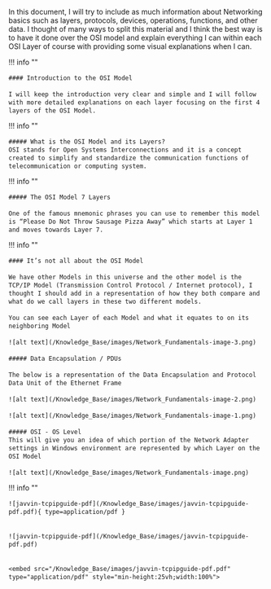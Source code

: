 In this document, I will try to include as much information about Networking basics such as layers, protocols, devices, operations, functions, and other data. I thought of many ways to split this material and I think the best way is to have it done over the OSI model and explain everything I can within each OSI Layer of course with providing some visual explanations when I can.


!!! info ""

    #### Introduction to the OSI Model

    I will keep the introduction very clear and simple and I will follow with more detailed explanations on each layer focusing on the first 4 layers of the OSI Model.

!!! info ""

    ##### What is the OSI Model and its Layers?
    OSI stands for Open Systems Interconnections and it is a concept created to simplify and standardize the communication functions of telecommunication or computing system.

!!! info ""

    ##### The OSI Model 7 Layers

    One of the famous mnemonic phrases you can use to remember this model is “Please Do Not Throw Sausage Pizza Away” which starts at Layer 1 and moves towards Layer 7.

    
!!! info ""

    #### It’s not all about the OSI Model

    We have other Models in this universe and the other model is the TCP/IP Model (Transmission Control Protocol / Internet protocol), I thought I should add in a representation of how they both compare and what do we call layers in these two different models.

    You can see each Layer of each Model and what it equates to on its neighboring Model

    ![alt text](/Knowledge_Base/images/Network_Fundamentals-image-3.png)

    ##### Data Encapsulation / PDUs

    The below is a representation of the Data Encapsulation and Protocol Data Unit of the Ethernet Frame

    ![alt text](/Knowledge_Base/images/Network_Fundamentals-image-2.png)

    ![alt text](/Knowledge_Base/images/Network_Fundamentals-image-1.png)

    ##### OSI - OS Level
    This will give you an idea of which portion of the Network Adapter settings in Windows environment are represented by which Layer on the OSI Model

    ![alt text](/Knowledge_Base/images/Network_Fundamentals-image.png)


!!! info ""

    ![javvin-tcpipguide-pdf](/Knowledge_Base/images/javvin-tcpipguide-pdf.pdf){ type=application/pdf }


    ![javvin-tcpipguide-pdf](/Knowledge_Base/images/javvin-tcpipguide-pdf.pdf)


    <embed src="/Knowledge_Base/images/javvin-tcpipguide-pdf.pdf" type="application/pdf" style="min-height:25vh;width:100%">


